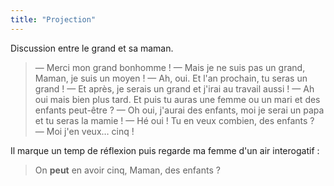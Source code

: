 ```yaml
---
title: "Projection"
---
```


Discussion entre le grand et sa maman.

> — Merci mon grand bonhomme !
> — Mais je ne suis pas un grand, Maman, je suis un moyen !
> — Ah, oui. Et l'an prochain, tu seras un grand !
> — Et après, je serais un grand et j'irai au travail aussi !
> — Ah oui mais bien plus tard. Et puis tu auras une femme ou un mari et des enfants peut-être ?
> — Oh oui, j'aurai des enfants, moi je serai un papa et tu seras la mamie !
> — Hé oui ! Tu en veux combien, des enfants ?
> — Moi j'en veux… cinq !

Il marque un temp de réflexion puis regarde ma femme d'un air interogatif :

> On **peut** en avoir cinq, Maman, des enfants ?
